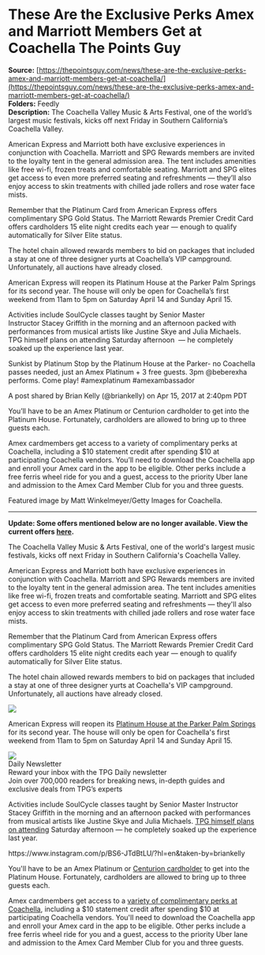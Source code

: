 # These Are the Exclusive Perks Amex and Marriott Members Get at Coachella The Points Guy

**Source:** [https://thepointsguy.com/news/these-are-the-exclusive-perks-amex-and-marriott-members-get-at-coachella/](https://thepointsguy.com/news/these-are-the-exclusive-perks-amex-and-marriott-members-get-at-coachella/)  
**Folders:** Feedly  
**Description:** The Coachella Valley Music & Arts Festival, one of the world’s largest music festivals, kicks off next Friday in Southern California’s Coachella Valley.

American Express and Marriott both have exclusive experiences in conjunction with Coachella. Marriott and SPG Rewards members are invited to the loyalty tent in the general admission area. The tent includes amenities like free wi-fi, frozen treats and comfortable seating. Marriott and SPG elites get access to even more preferred seating and refreshments — they’ll also enjoy access to skin treatments with chilled jade rollers and rose water face mists.

Remember that the Platinum Card from American Express offers complimentary SPG Gold Status. The Marriott Rewards Premier Credit Card offers cardholders 15 elite night credits each year — enough to qualify automatically for Silver Elite status.

The hotel chain allowed rewards members to bid on packages that included a stay at one of three designer yurts at Coachella’s VIP campground. Unfortunately, all auctions have already closed.

American Express will reopen its Platinum House at the Parker Palm Springs for its second year. The house will only be open for Coachella’s first weekend from 11am to 5pm on Saturday April 14 and Sunday April 15.

Activities include SoulCycle classes taught by Senior Master Instructor Stacey Griffith in the morning and an afternoon packed with performances from musical artists like Justine Skye and Julia Michaels. TPG himself plans on attending Saturday afternoon  — he completely soaked up the experience last year.

 Sunkist by Platinum   Stop by the Platinum House at the Parker- no Coachella passes needed, just an Amex Platinum + 3 free guests. 3pm @beberexha performs. Come play! #amexplatinum #amexambassador

A post shared by  Brian Kelly (@briankelly) on Apr 15, 2017 at 2:40pm PDT

You’ll have to be an Amex Platinum or Centurion cardholder to get into the Platinum House. Fortunately, cardholders are allowed to bring up to three guests each.

Amex cardmembers get access to a variety of complimentary perks at Coachella, including a $10 statement credit after spending $10 at participating Coachella vendors. You’ll need to download the Coachella app and enroll your Amex card in the app to be eligible. Other perks include a free ferris wheel ride for you and a guest, access to the priority Uber lane and admission to the Amex Card Member Club for you and three guests.

Featured image by Matt Winkelmeyer/Getty Images for Coachella.


---

<div><p><b>Update: Some offers mentioned below are no longer available. View the current offers <a href="https://thepointsguy.com/credit-cards/best/?tid=post">here</a>.</b></p><p>The Coachella Valley Music &amp; Arts Festival, one of the world's largest music festivals, kicks off next Friday in Southern California's Coachella Valley.</p><p>American Express and Marriott both have exclusive experiences in conjunction with Coachella. Marriott and SPG Rewards members are invited to the loyalty tent in the general admission area. The tent includes amenities like free wi-fi, frozen treats and comfortable seating. Marriott and SPG elites get access to even more preferred seating and refreshments — they'll also enjoy access to skin treatments with chilled jade rollers and rose water face mists.</p><p>Remember that the Platinum Card from American Express offers complimentary SPG Gold Status. The Marriott Rewards Premier Credit Card offers cardholders 15 elite night credits each year — enough to qualify automatically for Silver Elite status.</p><p>The hotel chain allowed rewards members to bid on packages that included a stay at one of three designer yurts at Coachella's VIP campground. Unfortunately, all auctions have already closed.</p><div><div><img src="https://runway-media-production.global.ssl.fastly.net/us/originals/2018/04/W-Coachella-Yurt-4.jpg?width=1080"></div></div><p>American Express will reopen its <a href="https://www.americanexpress.com/us/campaigns/platinum-house/index.html">Platinum House at the Parker Palm Springs</a> for its second year. The house will only be open for Coachella's first weekend from 11am to 5pm on Saturday April 14 and Sunday April 15.</p><div><picture><img src="https://thepointsguy.com/images/EmailSignUp/daily-dt.svg"></picture><div><div>Daily Newsletter</div><div>Reward your inbox with the TPG Daily newsletter</div><div>Join over 700,000 readers for breaking news, in-depth guides and exclusive deals from TPG’s experts</div></div></div><p>Activities include SoulCycle classes taught by Senior Master Instructor Stacey Griffith in the morning and an afternoon packed with performances from musical artists like Justine Skye and Julia Michaels. <a href="https://thepointsguy.com/2017/04/coachella-amex-platinum-house/">TPG himself plans on attending</a> Saturday afternoon  — he completely soaked up the experience last year.</p><p>https://www.instagram.com/p/BS6-JTdBtLU/?hl=en&amp;taken-by=briankelly</p><p>You'll have to be an Amex Platinum or <a href="https://thepointsguy.com/credit-cards/amex-centurion-black-card/">Centurion cardholder</a> to get into the Platinum House. Fortunately, cardholders are allowed to bring up to three guests each.</p><p>Amex cardmembers get access to a <a href="https://www.americanexpress.com/us/campaigns/festivals/coachella/index.html">variety of complimentary perks at Coachella</a>, including a $10 statement credit after spending $10 at participating Coachella vendors. You'll need to download the Coachella app and enroll your Amex card in the app to be eligible. Other perks include a free ferris wheel ride for you and a guest, access to the priority Uber lane and admission to the Amex Card Member Club for you and three guests.</p></div>